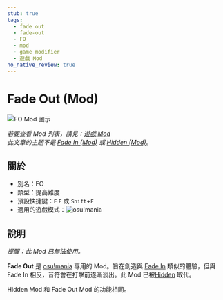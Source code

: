 ```yaml
---
stub: true
tags:
  - fade out
  - fade-out
  - FO
  - mod
  - game modifier
  - 遊戲 Mod
no_native_review: true
---
```


# Fade Out (Mod)

![FO Mod 圖示](/wiki/shared/mods/FO.png "Fade Out (FO) Mod 圖示")

*若要查看 Mod 列表，請見：[遊戲 Mod](/wiki/Game_modifier)*\
*此文章的主題不是 [Fade In (Mod)](/wiki/Game_modifier/Fade_In) 或 [Hidden (Mod)](/wiki/Game_modifier/Hidden)。*

## 關於

- 別名：FO
- 類型：提高難度
- 預設快捷鍵：`F` `F` 或 `Shift`+`F`
- 適用的遊戲模式：![][osu!mania]

## 說明

*提醒：此 Mod 已無法使用。*

**Fade Out** 是 [osu!mania](/wiki/Game_mode/osu!mania) 專用的 Mod。旨在創造與 [Fade In](/wiki/Game_modifier/Fade_In) 類似的體驗，但與 Fade In 相反，音符會在打擊前逐漸淡出。此 Mod 已被[Hidden](/wiki/Game_modifier/Hidden) 取代。

Hidden Mod 和 Fade Out Mod 的功能相同。

[osu!mania]: /wiki/shared/mode/mania.png "osu!mania"
